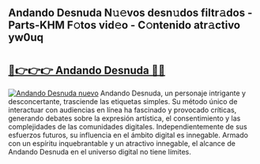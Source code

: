 ## Andando Desnuda N𝚞𝚎vos desn𝚞dos filtr𝚊dos - Parts-KHM F𝚘tos vid𝚎o - C𝚘ntenido atr𝚊ctivo yw0uq

# <h2><a href="http://mb6b17.tromn.icu/?c=Andando+Desnuda">🔗👉👉👉 Andando Desnuda 🔗🔗</a></h2>

[![Andando Desnuda nuevo](https://i.imgur.com/pEAQMta.gif)](http://mb6b17.tromn.icu/?c=Andando+Desnuda)
Andando Desnuda, un personaje intrigante y desconcertante, trasciende las etiquetas simples. Su método único de interactuar con audiencias en línea ha fascinado y provocado críticas, generando debates sobre la expresión artística, el consentimiento y las complejidades de las comunidades digitales. Independientemente de sus esfuerzos futuros, su influencia en el ámbito digital es innegable. Armado con un espíritu inquebrantable y un atractivo innegable, el alcance de Andando Desnuda en el universo digital no tiene límites.
